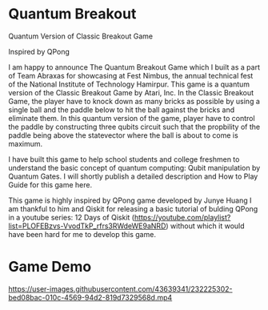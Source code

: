 # Quantum Breakout
Quantum Version of Classic Breakout Game

Inspired by QPong

I am happy to announce The Quantum Breakout Game which I built as a part of Team Abraxas for showcasing at Fest Nimbus, the annual technical fest of the National Institute of Technology Hamirpur. This game is a quantum version of the Classic Breakout Game by Atari, Inc. In the Classic Breakout Game, the player have to knock down as many bricks as possible by using a single ball and the paddle below to hit the ball against the bricks and eliminate them. In this quantum version of the game, player have to control the paddle by constructing three qubits circuit such that the propbility of the paddle being above the statevector where the ball is about to come is maximum. 

I have built this game to help school students and college freshmen to understand the basic concept of quantum computing: Qubit manipulation by Quantum Gates. I will shortly publish a detailed description and How to Play Guide for this game here.

This game is highly inspired by QPong game developed by Junye Huang I am thankful to him and Qiskit for releasing a basic tutorial of bulding QPong in a youtube series: 12 Days of Qiskit (https://youtube.com/playlist?list=PLOFEBzvs-VvodTkP_rfrs3RWdeWE9aNRD) without which it would have been hard for me to develop this game.

# Game Demo
https://user-images.githubusercontent.com/43639341/232225302-bed08bac-010c-4569-94d2-819d7329568d.mp4
